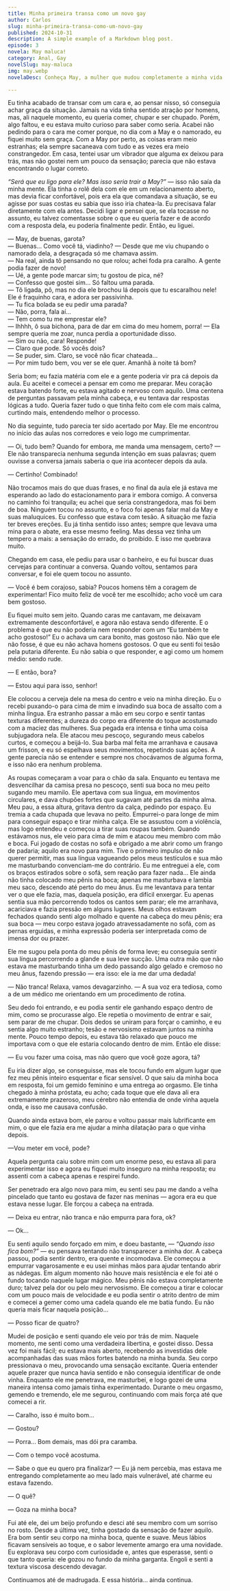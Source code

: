 ```yaml
---
title: Minha primeira transa como um novo gay
author: Carlos
slug: minha-primeira-transa-como-um-novo-gay
published: 2024-10-31
description: A simple example of a Markdown blog post.
episode: 3
novela: May maluca!
category: Anal, Gay
novelSlug: may-maluca
img: may.webp
novelaDesc: Conheça May, a mulher que mudou completamente a minha vida abrindo um novo caminho de descobertas na minha sexualidade. 

---
```


Eu tinha acabado de transar com um cara e, ao pensar nisso, só conseguia achar graça da situação. Jamais na vida tinha sentido atração por homens, mas, ali naquele momento, eu queria comer, chupar e ser chupado. Porém, algo faltou, e eu estava muito curioso para saber como seria. Acabei não pedindo para o cara me comer porque, no dia com a May e o namorado, eu fiquei muito sem graça. Com a May por perto, as coisas eram meio estranhas; ela sempre sacaneava com tudo e as vezes era meio constrangedor. Em casa, tentei usar um vibrador que alguma ex deixou para trás, mas não gostei nem um pouco da sensação; parecia que não estava encontrando o lugar correto.

_“Será que eu ligo para ele? Mas isso seria trair a May?”_ — isso não saía da minha mente. Ela tinha o rolê dela com ele em um relacionamento aberto, mas devia ficar confortável, pois era ela que comandava a situação, se eu agisse por suas costas eu sabia que isso iria chatea-la. Eu precisava falar diretamente com ela antes. Decidi ligar e pensei que, se ela tocasse no assunto, eu talvez comentasse sobre o que eu queria fazer e de acordo com a resposta dela, eu poderia finalmente pedir. Então, eu liguei.

— May, de buenas, garota?  
— Buenas... Como você tá, viadinho? — Desde que me viu chupando o namorado dela, a desgraçada só me chamava assim.  
— Na real, ainda tô pensando no que rolou; achei foda pra caralho. A gente podia fazer de novo!  
— Ué, a gente pode marcar sim; tu gostou de pica, né?  
— Confesso que gostei sim... Só faltou uma parada.  
— Tô ligada, pô, mas no dia ele brochou lá depois que tu escaralhou nele! Ele é fraquinho cara, e adora ser passivinha.  
— Tu fica bolada se eu pedir uma parada?  
— Não, porra, fala aí...  
— Tem como tu me emprestar ele?  
— Ihhhh, ô sua bichona, para de dar em cima do meu homem, porra! — Ela sempre queria me zoar, nunca perdia a oportunidade disso.  
— Sim ou não, cara! Responde!  
— Claro que pode. Só vocês dois?  
— Se puder, sim. Claro, se você não ficar chateada...  
— Por mim tudo bem, vou ver se ele quer. Amanhã à noite tá bom?

Seria bom; eu fazia matéria com ele e a gente poderia vir pra cá depois da aula. Eu aceitei e comecei a pensar em como me preparar. Meu coração estava batendo forte, eu estava agitado e nervoso com aquilo. Uma centena de perguntas passavam pela minha cabeça, e eu tentava dar respostas lógicas a tudo. Queria fazer tudo o que tinha feito com ele com mais calma, curtindo mais, entendendo melhor o processo.

No dia seguinte, tudo parecia ter sido acertado por May. Ele me encontrou no início das aulas nos corredores e veio logo me cumprimentar.

— Oi, tudo bem? Quando for embora, me manda uma mensagem, certo? — Ele não transparecia nenhuma segunda intenção em suas palavras; quem ouvisse a conversa jamais saberia o que iria acontecer depois da aula.

— Certinho! Combinado!

Não trocamos mais do que duas frases, e no final da aula ele já estava me esperando ao lado do estacionamento para ir embora comigo. A conversa no caminho foi tranquila; eu achei que seria constrangedora, mas foi bem de boa. Ninguém tocou no assunto, e o foco foi apenas falar mal da May e suas maluquices. Eu confesso que estava com tesão. A situação me fazia ter breves ereções. Eu já tinha sentido isso antes; sempre que levava uma mina para o abate, era esse mesmo feeling. Mas dessa vez tinha um tempero a mais: a sensação do errado, do proibido. E isso me quebrava muito.

Chegando em casa, ele pediu para usar o banheiro, e eu fui buscar duas cervejas para continuar a conversa. Quando voltou, sentamos para conversar, e foi ele quem tocou no assunto.

— Você é bem corajoso, sabia? Poucos homens têm a coragem de experimentar! Fico muito feliz de você ter me escolhido; acho você um cara bem gostoso.

Eu fiquei muito sem jeito. Quando caras me cantavam, me deixavam extremamente desconfortável, e agora não estava sendo diferente. E o problema é que eu não poderia nem responder com um “Eu também te acho gostoso!” Eu o achava um cara bonito, mas gostoso não. Não que ele não fosse, é que eu não achava homens gostosos. O que eu senti foi tesão pela putaria diferente. Eu não sabia o que responder, e agi como um homem médio: sendo rude.

— E então, bora?

— Estou aqui para isso, senhor!

Ele colocou a cerveja dele na mesa do centro e veio na minha direção. Eu o recebi puxando-o para cima de mim e invadindo sua boca de assalto com a minha língua. Era estranho passar a mão em seu corpo e sentir tantas texturas diferentes; a dureza do corpo era diferente do toque acostumado com a maciez das mulheres. Sua pegada era intensa e tinha uma coisa subjugadora nela. Ele atacou meu pescoço, segurando meus cabelos curtos, e começou a beijá-lo. Sua barba mal feita me arranhava e causava um frisson, e eu só espelhava seus movimentos, repetindo suas ações. A gente parecia não se entender e sempre nos chocávamos de alguma forma, e isso não era nenhum problema.

As roupas começaram a voar para o chão da sala. Enquanto eu tentava me desvencilhar da camisa presa no pescoço, senti sua boca no meu peito sugando meu mamilo. Ele apertava com sua língua, em movimentos circulares, e dava chupões fortes que sugavam até partes da minha alma. Meu pau, a essa altura, gritava dentro da calça, pedindo por espaço. Eu tremia a cada chupada que levava no peito. Empurrei-o para longe de mim para conseguir espaço e tirar minha calça. Ele se assustou com a violência, mas logo entendeu e começou a tirar suas roupas também. Quando estávamos nus, ele veio para cima de mim e atacou meu membro com mão e boca. Fui jogado de costas no sofá e obrigado a me abrir como um frango de padaria; aquilo era novo para mim. Tive o primeiro impulso de não querer permitir, mas sua língua vagueando pelos meus testículos e sua mão me masturbando convenciam-me do contrário. Eu me entreguei a ele, com os braços estirados sobre o sofá, sem reação para fazer nada... Ele ainda não tinha colocado meu pênis na boca; apenas me masturbava e lambia meu saco, descendo até perto do meu ânus. Eu me levantava para tentar ver o que ele fazia, mas, daquela posição, era difícil enxergar. Eu apenas sentia sua mão percorrendo todos os cantos sem parar; ele me arranhava, acariciava e fazia pressão em alguns lugares. Meus olhos estavam fechados quando senti algo molhado e quente na cabeça do meu pênis; era sua boca — meu corpo estava jogado atravessadamente no sofá, com as pernas erguidas, e minha expressão poderia ser interpretada como de imensa dor ou prazer.

Ele me sugou pela ponta do meu pênis de forma leve; eu conseguia sentir sua língua percorrendo a glande e sua leve sucção. Uma outra mão que não estava me masturbando tinha um dedo passando algo gelado e cremoso no meu ânus, fazendo pressão — era isso: ele ia me dar uma dedada!

— Não tranca! Relaxa, vamos devagarzinho. — A sua voz era tediosa, como a de um médico me orientando em um procedimento de rotina.

Seu dedo foi entrando, e eu podia sentir ele ganhando espaço dentro de mim, como se procurasse algo. Ele repetia o movimento de entrar e sair, sem parar de me chupar. Dois dedos se uniram para forçar o caminho, e eu sentia algo muito estranho; tesão e nervosismo estavam juntos na minha mente. Pouco tempo depois, eu estava tão relaxado que pouco me importava com o que ele estaria colocando dentro de mim. Então ele disse:

— Eu vou fazer uma coisa, mas não quero que você goze agora, tá?

Eu iria dizer algo, se conseguisse, mas ele tocou fundo em algum lugar que fez meu pênis inteiro esquentar e ficar sensível. O que saiu da minha boca em resposta, foi um gemido feminino e uma entrega ao orgasmo. Ele tinha chegado à minha próstata, eu acho; cada toque que ele dava ali era extremamente prazeroso, meu cérebro não entendia de onde vinha aquela onda, e isso me causava confusão.

Quando ainda estava bom, ele parou e voltou passar mais lubrificante em mim, o que ele fazia era me ajudar a minha dilatação para o que vinha depois.

—Vou meter em você, pode?

Aquela pergunta caiu sobre mim com um enorme peso, eu estava ali para experimentar isso e agora eu fiquei muito inseguro na minha resposta; eu assenti com a cabeça apenas e respirei fundo.

Ser penetrado era algo novo para mim, eu senti seu pau me dando a velha pincelado que tanto eu gostava de fazer nas meninas — agora era eu que estava nesse lugar. Ele forçou a cabeça na entrada.

— Deixa eu entrar, não tranca e não empurra para fora, ok?

— Ok...

Eu senti aquilo sendo forçado em mim, e doeu bastante, — _“Quando isso fica bom?”_ — eu pensava tentando não transparecer a minha dor. A cabeça passou, podia sentir dentro, era quente e incomodava. Ele começou a empurrar vagarosamente e eu usei minhas mãos para ajudar tentando abrir as nádegas. Em algum momento não houve mais resistência e ele foi até o fundo tocando naquele lugar mágico. Meu pênis não estava completamente duro; talvez pela dor ou pelo meu nervosismo. Ele começou a tirar e colocar com um pouco mais de velocidade e eu podia sentir o atrito dentro de mim e comecei a gemer como uma cadela quando ele me batia fundo. Eu não queria mais ficar naquela posição...

— Posso ficar de quatro?

Mudei de posição e senti quando ele veio por trás de mim. Naquele momento, me senti como uma verdadeira libertina, e gostei disso. Dessa vez foi mais fácil; eu estava mais aberto, recebendo as investidas dele acompanhadas das suas mãos fortes batendo na minha bunda. Seu corpo pressionava o meu, provocando uma sensação excitante. Queria entender aquele prazer que nunca havia sentido e não conseguia identificar de onde vinha. Enquanto ele me penetrava, me masturbei, e logo gozei de uma maneira intensa como jamais tinha experimentado. Durante o meu orgasmo, gemendo e tremendo, ele me segurou, continuando com mais força até que comecei a rir.

— Caralho, isso é muito bom...

— Gostou?

— Porra... Bom demais, mas dói pra caramba.

— Com o tempo você acostuma.

— Sabe o que eu quero pra finalizar? — Eu já nem percebia, mas estava me entregando completamente ao meu lado mais vulnerável, até charme eu estava fazendo.

— O quê?

— Goza na minha boca?

Fui até ele, dei um beijo profundo e desci até seu membro com um sorriso no rosto. Desde a última vez, tinha gostado da sensação de fazer aquilo. Era bom sentir seu corpo na minha boca, quente e suave. Meus lábios ficavam sensíveis ao toque, e o sabor levemente amargo era uma novidade. Eu explorava seu corpo com curiosidade e, antes que esperasse, senti o que tanto queria: ele gozou no fundo da minha garganta. Engoli e senti a textura viscosa descendo devagar.

Continuamos até de madrugada. E essa história... ainda continua.
